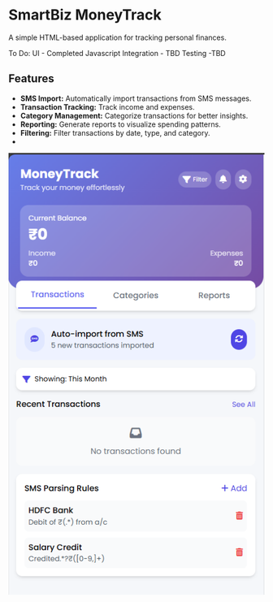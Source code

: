 # SmartBiz MoneyTrack

A simple HTML-based application for tracking personal finances.

To Do:
UI - Completed
Javascript Integration - TBD
Testing -TBD


## Features

*   **SMS Import:** Automatically import transactions from SMS messages.
*   **Transaction Tracking:** Track income and expenses.
*   **Category Management:** Categorize transactions for better insights.
*   **Reporting:** Generate reports to visualize spending patterns.
*   **Filtering:** Filter transactions by date, type, and category.
*   
![alt text](image.png)
